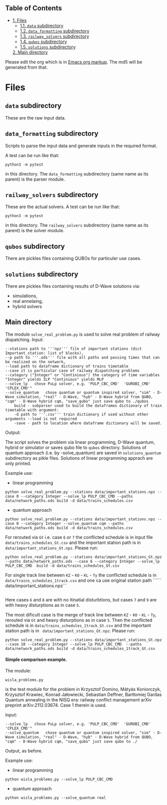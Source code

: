 <div id="table-of-contents">
<h2>Table of Contents</h2>
<div id="text-table-of-contents">
<ul>
<li><a href="#sec-1">1. Files</a>
<ul>
<li><a href="#sec-1-1">1.1. <code>data</code> subdirectory</a></li>
<li><a href="#sec-1-2">1.2. <code>data_formatting</code> subdirectory</a></li>
<li><a href="#sec-1-3">1.3. <code>railway_solvers</code> subdirectory</a></li>
<li><a href="#sec-1-4">1.4. <code>qubos</code> subdirectory</a></li>
<li><a href="#sec-1-4">1.5. <code>solutions</code> subdirectory</a></li>
</ul>
</li><a href="#sec-2">2. Main directory</a>
</ul>
</div>
</div>


Please edit the org which is in [Emacs org markup](https://orgmode.org/guide/Markup.html). The md5 will be
generated from that.

# Files<a id="sec-1" name="sec-1"></a>

## `data` subdirectory<a id="sec-1-1" name="sec-1-1"></a>

These are the raw input data.

## `data_formatting` subdirectory<a id="sec-1-2" name="sec-1-2"></a>

Scripts to parse the input data and generate inputs in the required
format.


A test can be run like that:

    python3 -m pytest

in this directory. The `data_formatting` subdirectory (same name as
its parent) is the parser module.

## `railway_solvers` subdirectory<a id="sec-1-3" name="sec-1-3"></a>

These are the actual solvers. A test can be run like that:

    python3 -m pytest

in this directory. The `railway_solvers` subdirectory (same name as
its parent) is the solver module.


## `qubos` subdirectory<a id="sec-1-4" name="sec-1-4"></a>

There are pickles files containing QUBOs for particuler use cases. 

## `solutions` subdirectory<a id="sec-1-5" name="sec-1-5"></a>

There are pickles files containing results of D-Wave solutions via:
- simulations, 
- real annelaing,
- hybrid solvers

## Main directory<a id="sec-2" name="sec-2"></a>
The module ```solve_real_problem.py``` is used to solve real problem of railway dispatching.
Input:
```
--stations path to '''npz''' file of important stations (dict Important_station: list of blocks),
--p path to '''.ods''' file with all paths and passing times that can be realized on the network,
--load path to dataframe dictionary of trains timetable
--case it is particular case of railway dispatching problems
--category ("Integer" or "Continious") the category of time variables "Integer" yields ILP "Continious" yields MLP
--solve_lp   chose PuLp solver, e.g. 'PULP_CBC_CMD'  'GUROBI_CMD' 'CPLEX_CMD'"  
--solve_quantum   chose quantum or quantum inspired solver, "sim" - D-Wave simulation, "real" - D-Wave, "hyb" - D-Wave hybrid from QUBO, "cqm" - D-Wave hybrid cqm, "save_qubo" just save qubo to ./qubos
    build - subparser used to build the dataframes dictionary of train timetable with argument:
    -d path to '''.csv''' train dictionary if used without other arguments --load is not required
    -save - path to location where dataframe dictionary will be saved.
```
Output:

The script solves the problem via linear programming, D-Wave quantum, hybrid or simulator or saves qubo file to ```qubos``` directory. Solutions
of quantum approach (i.e. by -solve_quantum) are saved in ```solutions_quantum``` subdirectory as pikle files. Solutions of linear programming apprach are only printed.


Example use:

- linear programming
```
python solve_real_problem.py --stations data/important_stations.npz --case 0 --category Integer --solve_lp PULP_CBC_CMD --paths data/network_paths.ods build -d data/trains_schedules.csv
```
- quantum approach
```
python solve_real_problem.py --stations data/important_stations.npz --case 0 --category Integer --solve_quantum cqm --paths data/network_paths.ods build -d data/trains_schedules.csv
```

For rerouted via ```Gt``` i.e. case ```6``` or ```7``` the conflicted schedule is in input file  ```data/trains_schedules_Gt.csv``` and the important station path is in ``` data/important_stations_Gt.npz```. 
Please run:

```
python solve_real_problem.py --stations data/important_stations_Gt.npz --paths data/network_paths.ods --case 6 --category Integer --solve_lp PULP_CBC_CMD  build -d data/trains_schedules_Gt.csv
```

For single track line between ```KZ``` - ```KO``` - ```KL``` - ```Ty``` the conflicted schedule is in ```data/trains_schedules_1track.csv``` and one ca use original station path `````` data/important_stations.npz```


```python solve_real_problem.py --stations data/important_stations.npz --case 8 --category Integer --solve_lp PULP_CBC_CMD  --paths data/network_paths.ods build -d data/trains_schedules_1track.csv
```

Here cases ```6``` and ```8``` are with no itinatial disturbtions, but cases ```7``` and ```9``` are with heavy disturptions as in case ```5```. 

The most dificult case is the merge of track line between ```KZ``` - ```KO``` - ```KL``` - ```Ty```, rerouted via ```Gt``` and heavy disturptions as in case ```5```. Then the conflicted schedule is in ```data/trains_schedules_1track_Gt.csv``` and the important station path is in ``` data/important_stations_Gt.npz```. Please run:

```
python solve_real_problem.py --stations data/important_stations_Gt.npz --case 10 --category Integer --solve_lp PULP_CBC_CMD  --paths data/network_paths.ods build -d data/trains_schedules_1track_Gt.csv

```


#### Simple comparison example.

The module:
```
wisla_problems.py 
```
is the test module for the problem in Krzysztof Domino, Mátyás Koniorczyk, Krzysztof Krawiec, Konrad Jałowiecki, Sebastian Deffner, Bartłomiej Gardas
Quantum annealing in the NISQ era: railway conflict management arXiv preprint arXiv:2112.03674.
Case 1 therein is used.

Input:
```
--solve_lp   chose PuLp solver, e.g. 'PULP_CBC_CMD'  'GUROBI_CMD' 'CPLEX_CMD'"  
--solve_quantum   chose quantum or quantum inspired solver, "sim" - D-Wave simulation, "real" - D-Wave, "hyb" - D-Wave hybrid from QUBO, "cqm" - D-Wave hybrid cqm, "save_qubo" just save qubo to ./
```

Output, as before.

Example use:

- linear programming
```
python wisla_problems.py --solve_lp PULP_CBC_CMD
```
- quantum approach
```
python wisla_problems.py --solve_quantum real
```
